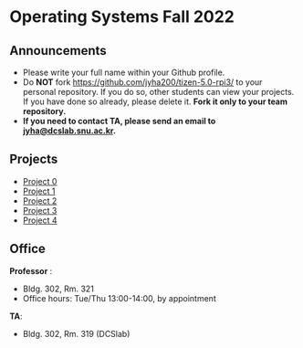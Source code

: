 # Operating Systems Fall 2022

## Announcements
* Please write your full name within your Github profile.
* Do **NOT** fork https://github.com/jyha200/tizen-5.0-rpi3/ to your personal repository. If you do so, other students can view your projects. If you have done so already, please delete it. **Fork it only to your team repository.** 
* **If you need to contact TA, please send an email to jyha@dcslab.snu.ac.kr.**

## Projects

* [Project 0](/doc/Project0.md)
* [Project 1](/doc/Project1.md)
* [Project 2](/doc/Project2.md)
* [Project 3](/doc/Project3.md)
* [Project 4](/doc/Project4.md)

## Office
**Professor** :
  - Bldg. 302, Rm. 321
  - Office hours: Tue/Thu 13:00-14:00, by appointment

**TA**:
  - Bldg. 302, Rm. 319 (DCSlab)

